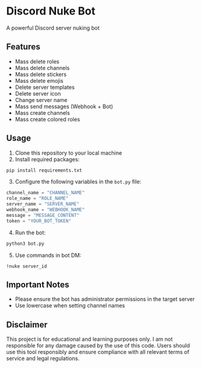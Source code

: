 # Discord Nuke Bot

A powerful Discord server nuking bot

## Features

- Mass delete roles
- Mass delete channels
- Mass delete stickers
- Mass delete emojis
- Delete server templates
- Delete server icon
- Change server name
- Mass send messages (Webhook + Bot)
- Mass create channels
- Mass create colored roles

## Usage

1. Clone this repository to your local machine
2. Install required packages:

```bash
pip install requirements.txt
```

3. Configure the following variables in the `bot.py` file:

```python
channel_name = "CHANNEL_NAME"
role_name = "ROLE_NAME"
server_name = "SERVER_NAME"
webhook_name = "WEBHOOK_NAME"
message = "MESSAGE_CONTENT"
token = "YOUR_BOT_TOKEN"
```

4. Run the bot:

```bash
python3 bot.py
```

5. Use commands in bot DM:

```
!nuke server_id
```

## Important Notes

- Please ensure the bot has administrator permissions in the target server
- Use lowercase when setting channel names

## Disclaimer

This project is for educational and learning purposes only. I am not responsible for any damage caused by the use of this code. Users should use this tool responsibly and ensure compliance with all relevant terms of service and legal regulations.

